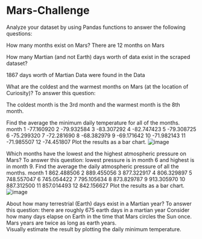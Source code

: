 # Mars-Challenge

Analyze your dataset by using Pandas functions to answer the following questions:

How many months exist on Mars?
  There are 12 months on Mars
  
How many Martian (and not Earth) days worth of data exist in the scraped dataset?
 
 1867 days worth of Martian Data were found in the Data

What are the coldest and the warmest months on Mars (at the location of Curiosity)? To answer this question:
  
  The coldest month is the 3rd month and the warmest month is the 8th month.
  
Find the average the minimum daily temperature for all of the months.
month
1    -77.160920
2    -79.932584
3    -83.307292
4    -82.747423
5    -79.308725
6    -75.299320
7    -72.281690
8    -68.382979
9    -69.171642
10   -71.982143
11   -71.985507
12   -74.451807
Plot the results as a bar chart.
![image](https://user-images.githubusercontent.com/111026686/221368633-7103d1c9-7888-4c9f-baad-58895caa63d1.png)

Which months have the lowest and the highest atmospheric pressure on Mars? To answer this question:
  lowest pressure is in month 6 and highest is in month 9.
Find the average the daily atmospheric pressure of all the months.
month
1     862.488506
2     889.455056
3     877.322917
4     806.329897
5     748.557047
6     745.054422
7     795.105634
8     873.829787
9     913.305970
10    887.312500
11    857.014493
12    842.156627
Plot the results as a bar chart.
![image](https://user-images.githubusercontent.com/111026686/221368775-69930534-db44-4a03-b4bd-e120701224ad.png)

About how many terrestrial (Earth) days exist in a Martian year? To answer this question:
  there are roughly 675 earth days in a martian year
Consider how many days elapse on Earth in the time that Mars circles the Sun once.
   Mars years are twice as long as earth years.  
Visually estimate the result by plotting the daily minimum temperature.
